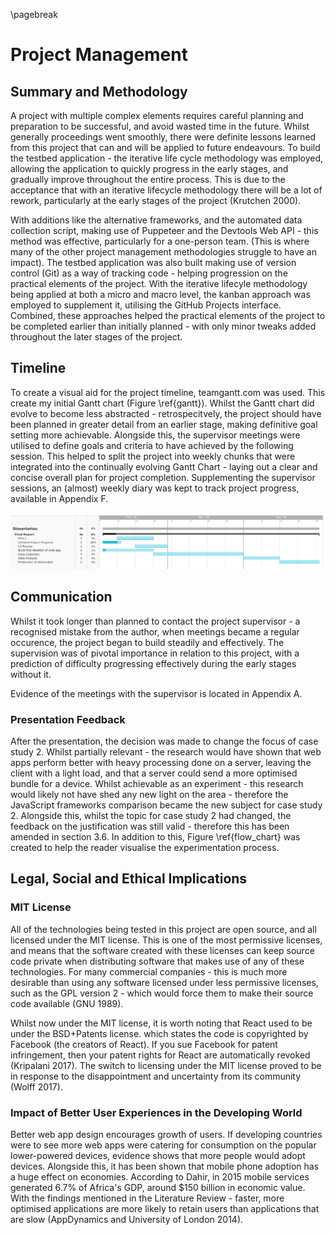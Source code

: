 \pagebreak

# Project Management

## Summary and Methodology

A project with multiple complex elements requires careful planning and preparation to be
successful, and avoid wasted time in the future. Whilst generally proceedings went smoothly,
there were definite lessons learned from this project that can and will be applied to future
endeavours. To build the testbed application - the iterative life cycle methodology was employed,
allowing the application to quickly progress in the early stages, and gradually improve throughout
the entire process. This is due to the acceptance that with an iterative lifecycle methodology there
will be a lot of rework, particularly at the early stages of the project (Krutchen 2000).

With additions like the alternative frameworks, and the automated data
collection script, making use of Puppeteer and the Devtools Web API - this method was effective,
particularly for a one-person team. (This is where many of the other project management methodologies
struggle to have an impact). 
The testbed application was also built making use of version control (Git)
as a way of tracking code - helping progression on the practical elements
of the project.
With the iterative lifecyle methodology being applied at both a micro and macro level,
the kanban approach was employed to supplement it, utilising the GitHub Projects interface.
Combined, these approaches helped the practical elements of the project
to be completed earlier than initially planned - with only minor
tweaks added throughout the later stages of the project.

## Timeline

To create a visual aid for the project timeline, teamgantt.com was used.
This create my initial Gantt chart (Figure \ref{gantt}).
Whilst the Gantt chart did evolve to become less abstracted - retrospecitvely,
the project should have been planned in greater detail from an earlier
stage, making definitive goal setting more achievable. Alongside this, the supervisor
meetings were utilised to define goals and criteria to have achieved by the following session.
This helped to split the project into weekly chunks that were integrated into the continually
evolving Gantt Chart - laying out a clear and concise overall plan for project completion. Supplementing
the supervisor sessions, an (almost) weekly diary was kept to track project progress, available in
Appendix F.

![Initial Gantt Chart \label{gantt}](./images/gantt.png)

## Communication

Whilst it took longer than planned to contact the project supervisor - a recognised mistake from
the author, when meetings became a regular occurence, the project began to build steadily
and effectively. The supervision was of pivotal importance in relation to this project, with
a prediction of difficulty progressing effectively during the early stages without it.

Evidence of the meetings with the supervisor is located in Appendix A.

### Presentation Feedback

After the presentation, the decision was made to change the focus of case study 2. Whilst
partially relevant - the research would have shown that web apps perform better with heavy
processing done on a server, leaving the client with a light load, and that a server could
send a more optimised bundle for a device. Whilst achievable as an experiment - this research
would likely not have shed any new light on the area - therefore the JavaScript frameworks
comparison became the new subject for case study 2. Alongside this, whilst the topic for case
study 2 had changed, the feedback on the justification was still valid - therefore this has
been amended in section 3.6. In addition to this, Figure \ref{flow_chart}
was created to help the reader visualise the experimentation process.

## Legal, Social and Ethical Implications

### MIT License

All of the technologies being tested in this project are open source, and all licensed under
the MIT license. This is one of the most permissive licenses, and means
that the software created with these licenses can keep source code
private when distributing software that makes use of any of these
technologies. For many commercial companies - this is much more
desirable than using any software licensed under less permissive
licenses, such as the GPL version 2 - which would force them to make their
source code available (GNU 1989).

Whilst now under the MIT license, it is worth noting that React used
to be under the BSD+Patents license. which states the code is copyrighted by
Facebook (the creators of React). If you sue Facebook for patent
infringement, then your patent rights for React are automatically revoked
(Kripalani 2017). The switch to licensing under the MIT license proved to be
in response to the disappointment and uncertainty from its community (Wolff 2017).

### Impact of Better User Experiences in the Developing World

Better web app design encourages growth of users. If developing
countries were to see more web apps were catering for consumption
on the popular lower-powered devices, evidence shows that more
people would adopt devices. Alongside this, it has been shown that
mobile phone adoption has a huge effect on economies. According to
Dahir, in 2015 mobile services generated 6.7% of Africa's GDP, around
$150 billion in economic value. With the findings mentioned in the Literature Review - 
faster, more optimised applications are more likely to retain users
than applications that are slow (AppDynamics and University of London 2014).
